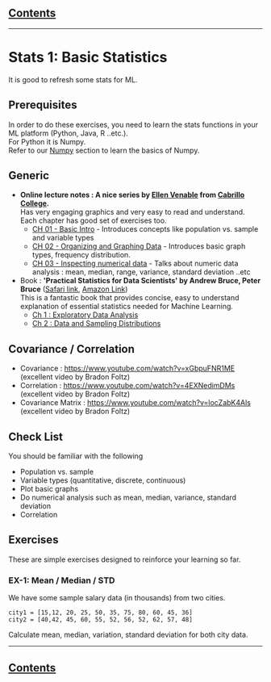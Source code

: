 <link rel='stylesheet' href='assets/css/main.css'/>

## [Contents](contents.md)
---
# Stats 1: Basic Statistics
It is good to refresh some stats for ML.

## Prerequisites
In order to do these exercises, you need to learn the stats functions in your ML platform (Python, Java, R ..etc.).  
For Python it is Numpy.  
Refer to our [Numpy](python-learn.md#numpy) section to learn the basics of Numpy.



## Generic
- **Online lecture notes : A nice series by [Ellen Venable](http://www.cabrillo.edu/~evenable/) from [Cabrillo College](http://www.cabrillo.edu/).**  
Has very engaging graphics and very easy to read and understand.  Each chapter has good set of exercises too.
    - [CH 01 - Basic Intro](http://www.cabrillo.edu/~evenable/ch01.pdf) - Introduces concepts like population vs. sample and variable types
    - [CH 02 - Organizing and Graphing Data](http://www.cabrillo.edu/~evenable/ch02.pdf) - Introduces basic graph types, frequency distribution.
    - [CH 03 - Inspecting numerical data](http://www.cabrillo.edu/~evenable/ch03.pdf) - Talks about numeric data analysis : mean, median, range, variance, standard deviation ..etc
- Book : **'Practical Statistics for Data Scientists' by Andrew Bruce, Peter Bruce** ([Safari link](https://www.safaribooksonline.com/library/view/practical-statistics-for/9781491952955/),  [Amazon Link](https://www.amazon.com/_/dp/1491952962?tag=oreilly20-20))  
This is a fantastic book that provides concise, easy to understand explanation of essential statistics needed for Machine Learning.
    - [Ch 1 : Exploratory Data Analysis](https://www.safaribooksonline.com/library/view/practical-statistics-for/9781491952955/ch01.html)
    - [Ch 2 : Data and Sampling Distributions](https://www.safaribooksonline.com/library/view/practical-statistics-for/9781491952955/ch02.html#Chapter_2)

## Covariance / Correlation
* Covariance :  https://www.youtube.com/watch?v=xGbpuFNR1ME  (excellent video by Bradon Foltz)
* Correlation : https://www.youtube.com/watch?v=4EXNedimDMs  (excellent video by Bradon Foltz)
* Covariance Matrix : https://www.youtube.com/watch?v=locZabK4Als  (excellent video by Bradon Foltz)


## Check List
You should be familiar with the following
- Population vs. sample
- Variable types (quantitative, discrete, continuous)
- Plot basic graphs
- Do numerical analysis such as mean, median, variance, standard deviation
- Correlation

## Exercises
These are simple exercises designed to reinforce your learning so far.

### EX-1: Mean / Median / STD

We have some sample salary data (in thousands) from two cities.  
```
city1 = [15,12, 20, 25, 50, 35, 75, 80, 60, 45, 36]
city2 = [40,42, 45, 60, 55, 52, 56, 52, 62, 57, 48]
```

Calculate mean, median, variation, standard deviation for both city data.

---
## [Contents](contents.md)
